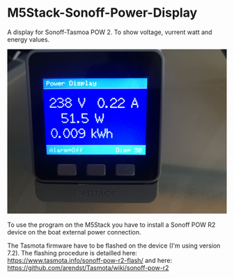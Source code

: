 # M5Stack-Sonoff-Power-Display
A display for Sonoff-Tasmoa POW 2. To show voltage, vurrent watt and energy values.

![Display1](https://github.com/AK-Homberger/M5Stack-Sonoff-Power-Display/blob/master/IMG_1278.JPG)

To use the program on the M5Stack you have to install a Sonoff POW R2 device on the boat external power connection.

The Tasmota firmware have to be flashed on the device (I'm using version 7.2). The flashing procedure is detailled here: https://www.tasmota.info/sonoff-pow-r2-flash/ and here: https://github.com/arendst/Tasmota/wiki/sonoff-pow-r2




